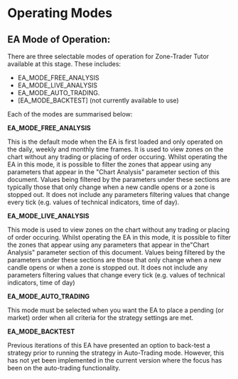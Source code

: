 # Operating Modes

## **EA Mode of Operation:**

There are three selectable modes of operation for Zone-Trader Tutor available at this stage. These includes:

* EA\_MODE\_FREE\_ANALYSIS 
* EA\_MODE\_LIVE\_ANALYSIS 
* EA\_MODE\_AUTO\_TRADING. 
* \[EA\_MODE\_BACKTEST\] \(not currently available to use\)

Each of the modes are summarised below:

**EA\_MODE\_FREE\_ANALYSIS**

This is the default mode when the EA is first loaded and only operated on the daily, weekly and monthly time frames.  It is used to view zones on the chart without any trading or placing of order occuring. Whilst operating the EA in this mode, it is possible to filter the zones that appear using any parameters that appear in the "Chart Analysis" parameter section of this document. Values being filtered by the parameters under these sections are typically those that only change when a new candle opens or a zone is stopped out. It does not include any parameters filtering values that change every tick \(e.g. values of technical indicators, time of day\). 

**EA\_MODE\_LIVE\_ANALYSIS**

This mode is used to view zones on the chart without any trading or placing of order occuring. Whilst operating the EA in this mode, it is possible to filter the zones that appear using any parameters that appear in the"Chart Analysis" parameter section of this document. Values being filtered by the parameters under these sections are those that only change when a new candle opens or when a zone is stopped out. It does not include any parameters filtering values that change every tick \(e.g. values of technical indicators, time of day\)

**EA\_MODE\_AUTO\_TRADING**

This mode must be selected when you want the EA to place a pending \(or market\) order when all criteria for the strategy settings are met.

**EA\_MODE\_BACKTEST**

Previous iterations of this EA have presented an option to back-test a strategy prior to running the strategy in Auto-Trading mode. However, this has not yet been implemented in the current version where the focus has been on the auto-trading functionality.

